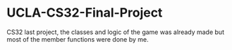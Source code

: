 # UCLA-CS32-Final-Project
CS32 last project, the classes and logic of the game was already made but most of the member functions were done by me.
